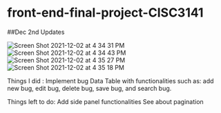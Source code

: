 # front-end-final-project-CISC3141

##Dec 2nd Updates

![Screen Shot 2021-12-02 at 4 34 31 PM](https://user-images.githubusercontent.com/70613782/144509643-ce06153a-38fa-4300-ba5d-be4252f86996.png)
![Screen Shot 2021-12-02 at 4 34 43 PM](https://user-images.githubusercontent.com/70613782/144509685-15a03320-a0c6-4586-a3fc-51fea3821ab8.png)
![Screen Shot 2021-12-02 at 4 35 27 PM](https://user-images.githubusercontent.com/70613782/144509707-6f3f1e55-a511-46f5-9e40-705eb62ef0ea.png)
![Screen Shot 2021-12-02 at 4 35 18 PM](https://user-images.githubusercontent.com/70613782/144509734-72ae3a2c-3880-4e6d-8b61-6bc53eee4ef4.png)


Things I did :
Implement bug Data Table with functionalities such as: add new bug, edit bug, delete bug, save bug, and search bug. 

Things left to do:
Add side panel functionalities
See about pagination




